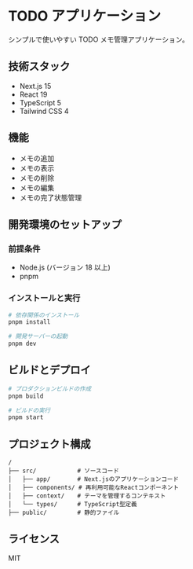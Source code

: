 # TODO アプリケーション

シンプルで使いやすい TODO メモ管理アプリケーション。

## 技術スタック

- Next.js 15
- React 19
- TypeScript 5
- Tailwind CSS 4

## 機能

- メモの追加
- メモの表示
- メモの削除
- メモの編集
- メモの完了状態管理

## 開発環境のセットアップ

### 前提条件

- Node.js (バージョン 18 以上)
- pnpm

### インストールと実行

```bash
# 依存関係のインストール
pnpm install

# 開発サーバーの起動
pnpm dev
```

## ビルドとデプロイ

```bash
# プロダクションビルドの作成
pnpm build

# ビルドの実行
pnpm start
```

## プロジェクト構成

```
/
├── src/          　# ソースコード
│   ├── app/      　# Next.jsのアプリケーションコード
│   ├── components/ # 再利用可能なReactコンポーネント
│   ├── context/  　# テーマを管理するコンテキスト
│   └── types/    　# TypeScript型定義
├── public/       　# 静的ファイル
```

## ライセンス

MIT
